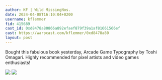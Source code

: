 ```yaml
---
author: KF | Wild MissingNos.
date: 2024-04-08T16:10:04+0200
username: kflemmer
fid: 415689
cast_id: 0xd8478a80866a892efaef879f39a1af81661566ef
cast: https://warpcast.com/kflemmer/0xd8478a80
layout: post
---
```

Bought this fabulous book yesterday, Arcade Game Typography by Toshi Omagari. Highly recommended for pixel artists and video games enthusiasts!  

![](https://imagedelivery.net/BXluQx4ige9GuW0Ia56BHw/3f9222c3-8950-499b-2ce8-77723c6a4900/original)
![](https://imagedelivery.net/BXluQx4ige9GuW0Ia56BHw/77905f76-a88c-4a16-03c9-0f74db9a7900/original)